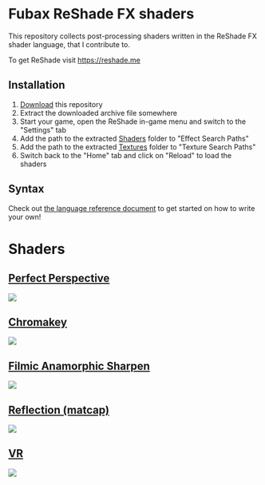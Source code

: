 Fubax ReShade FX shaders
========================

This repository collects post-processing shaders written in the ReShade FX shader language, that I contribute to.

To get ReShade visit https://reshade.me

Installation
------------

1. [Download](https://github.com/Fubaxiusz/fubax-shaders/archive/master.zip) this repository
2. Extract the downloaded archive file somewhere
3. Start your game, open the ReShade in-game menu and switch to the "Settings" tab
4. Add the path to the extracted [Shaders](/Shaders) folder to "Effect Search Paths"
5. Add the path to the extracted [Textures](/Textures) folder to "Texture Search Paths"
6. Switch back to the "Home" tab and click on "Reload" to load the shaders

Syntax
------

Check out [the language reference document](https://github.com/crosire/reshade-shaders/blob/master/REFERENCE.md) to get started on how to write your own!

Shaders
=======

[Perfect Perspective](/Shaders/PerfectPerspective.fx)
---------------------
![](https://i.imgur.com/xO6HhgK.png)

[Chromakey](/Shaders/Chromakey.fx)
---------------------
![](https://i.imgur.com/ZbAMK0S.jpg)

[Filmic Anamorphic Sharpen](/Shaders/FilmicAnamorphSharpen.fx)
---------------------
![](https://i.imgur.com/QOgs04N.png)

[Reflection (matcap)](/Shaders/Reflection.fx)
---------------------
![](https://i.imgur.com/DKsZBwE.jpg)

[VR](/Shaders/VR.fx)
---------------------
![](https://i.imgur.com/GqOsqOT.jpg)

